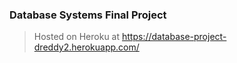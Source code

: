 ### Database Systems Final Project

> Hosted on Heroku at https://database-project-dreddy2.herokuapp.com/